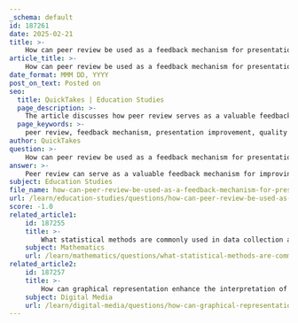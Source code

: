 ```yaml
---
_schema: default
id: 187261
date: 2025-02-21
title: >-
    How can peer review be used as a feedback mechanism for presentation improvement?
article_title: >-
    How can peer review be used as a feedback mechanism for presentation improvement?
date_format: MMM DD, YYYY
post_on_text: Posted on
seo:
  title: QuickTakes | Education Studies
  page_description: >-
    The article discusses how peer review serves as a valuable feedback mechanism for enhancing presentation quality through constructive criticism, diverse perspectives, targeted suggestions, and fostering collaboration among peers.
  page_keywords: >-
    peer review, feedback mechanism, presentation improvement, quality improvement, diverse perspectives, constructive feedback, learning opportunity, evaluation criteria, collaboration, scientific communication
author: QuickTakes
question: >-
    How can peer review be used as a feedback mechanism for presentation improvement?
answer: >-
    Peer review can serve as a valuable feedback mechanism for improving presentations in several ways:\n\n1. **Quality Improvement**: Just as in the publication of scientific papers, peer review of presentations allows for constructive criticism that can enhance the overall quality. Reviewers can identify weaknesses, inconsistencies, or gaps in the content, which the presenter may have overlooked. This feedback encourages presenters to refine their arguments, clarify their methods, and improve the overall presentation of their findings.\n\n2. **Diverse Perspectives**: Engaging multiple reviewers provides a variety of viewpoints and expertise. Different reviewers may focus on different aspects of the presentation, such as the clarity of the research question, the effectiveness of visual aids, or the engagement level with the audience. This diversity can lead to more comprehensive feedback, ultimately enriching the presentation.\n\n3. **Constructive Feedback**: Reviewers can provide specific suggestions for improvement, highlighting both strengths and weaknesses. This targeted feedback can help presenters understand what works well and what needs adjustment, fostering a culture of continuous improvement in scientific communication.\n\n4. **Learning Opportunity**: The peer review process itself is a learning experience for presenters. By receiving feedback, they can enhance their presentation skills, improve their ability to communicate complex ideas, and develop a better understanding of their subject matter. This iterative process of revision and feedback helps cultivate effective communication skills.\n\n5. **Evaluation Criteria**: A well-structured peer evaluation rubric can guide reviewers in providing focused feedback. Criteria such as content quality, organization, presentation skills, visual aids, and response to questions can help ensure that feedback is comprehensive and constructive. This structured approach can lead to more actionable insights for the presenter.\n\n6. **Fostering Collaboration**: Peer review encourages collaboration among peers, creating an environment where individuals can share knowledge and support each other's growth. This collaborative spirit can enhance the overall quality of presentations and foster a sense of community among researchers.\n\nIn summary, peer review acts as a critical feedback mechanism for presentation improvement by enhancing quality, providing diverse perspectives, offering constructive criticism, serving as a learning opportunity, and fostering collaboration. By incorporating structured evaluation criteria, presenters can receive valuable insights that lead to more effective and impactful presentations.
subject: Education Studies
file_name: how-can-peer-review-be-used-as-a-feedback-mechanism-for-presentation-improvement.md
url: /learn/education-studies/questions/how-can-peer-review-be-used-as-a-feedback-mechanism-for-presentation-improvement
score: -1.0
related_article1:
    id: 187255
    title: >-
        What statistical methods are commonly used in data collection and analysis for ecological research?
    subject: Mathematics
    url: /learn/mathematics/questions/what-statistical-methods-are-commonly-used-in-data-collection-and-analysis-for-ecological-research
related_article2:
    id: 187257
    title: >-
        How can graphical representation enhance the interpretation of data?
    subject: Digital Media
    url: /learn/digital-media/questions/how-can-graphical-representation-enhance-the-interpretation-of-data
---
```


&nbsp;